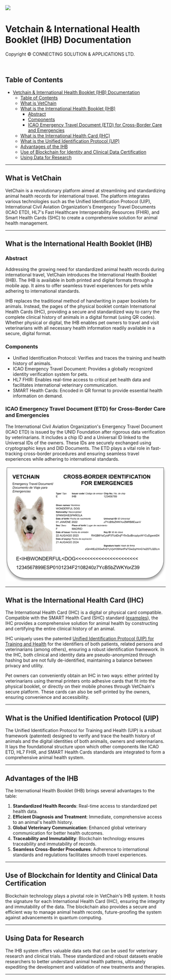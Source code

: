 ![](https://avatars.githubusercontent.com/u/143256431?s=400&v=4)

# Vetchain & International Health Booklet (IHB) Documentation

Copyright © CONNECTING SOLUTION & APPLICATIONS LTD.

<p>&nbsp  </p>

## Table of Contents
- [Vetchain \& International Health Booklet (IHB) Documentation](#vetchain--international-health-booklet-ihb-documentation)
  - [Table of Contents](#table-of-contents)
  - [What is VetChain](#what-is-vetchain)
  - [What is the International Health Booklet (IHB)](#what-is-the-international-health-booklet-ihb)
    - [Abstract](#abstract)
    - [Components](#components)
    - [ICAO Emergency Travel Document (ETD) for Cross-Border Care and Emergencies](#icao-emergency-travel-document-etd-for-cross-border-care-and-emergencies)
  - [What is the International Health Card (IHC)](#what-is-the-international-health-card-ihc)
  - [What is the Unified Identification Protocol (UIP)](#what-is-the-unified-identification-protocol-uip)
  - [Advantages of the IHB](#advantages-of-the-ihb)
  - [Use of Blockchain for Identity and Clinical Data Certification](#use-of-blockchain-for-identity-and-clinical-data-certification)
  - [Using Data for Research](#using-data-for-research)

---

## What is VetChain

VetChain is a revolutionary platform aimed at streamlining and standardizing animal health records for international travel. The platform integrates various technologies such as the Unified Identification Protocol (UIP), International Civil Aviation Organization's Emergency Travel Documents (ICAO ETD), HL7's Fast Healthcare Interoperability Resources (FHIR), and Smart Health Cards (SHC) to create a comprehensive solution for animal health management.

---

## What is the International Health Booklet (IHB)

### Abstract

Addressing the growing need for standardized animal health records during international travel, VetChain introduces the International Health Booklet (IHB). The IHB is available in both printed and digital formats through a mobile app. It aims to offer seamless travel experiences for pets while adhering to international standards.

IHB replaces the traditional method of handwriting in paper booklets for animals. Instead, the pages of the physical booklet contain International Health Cards (IHC), providing a secure and standardized way to carry the complete clinical history of animals in a digital format (using QR codes). Whether physical or digital, the IHB enables pet owners to travel and visit veterinarians with all necessary health information readily available in a secure, digital format.

### Components
- Unified Identification Protocol: Verifies and traces the training and health history of animals.
- ICAO Emergency Travel Document: Provides a globally recognized identity verification system for pets.
- HL7 FHIR: Enables real-time access to critical pet health data and facilitates international veterinary communication.
- SMART Health Cards: Encoded in QR format to provide essential health information on demand.

### ICAO Emergency Travel Document (ETD) for Cross-Border Care and Emergencies

The International Civil Aviation Organization's Emergency Travel Document (ICAO ETD) is issued by the UNID Foundation after rigorous data verification by veterinarians. It includes a chip ID and a Universal ID linked to the Universal IDs of the owners. These IDs are securely exchanged using cryptographic keys and DID Documents. The ETD plays a vital role in fast-tracking cross-border procedures and ensuring seamless travel experiences while adhering to international standards.

![Example of an ETD](./images/vetchain-ETD-example-1.png)

---

## What is the International Health Card (IHC)

The International Health Card (IHC) is a digital or physical card compatible. Compatible with the SMART Health Card (SHC) standard ([examples](https://spec.smarthealth.cards/examples/)), the IHC provides a comprehensive solution for animal health by constructing and certifying the entire clinical history of an animal.

IHC uniquely uses the patented [Unified Identification Protocol (UIP) for Training and Health](https://image-ppubs.uspto.gov/dirsearch-public/print/downloadPdf/11636776) for the identifiers of both patients, related persons and veterinarians (among others), ensuring a robust identification framework. In the IHC, both clinical and identity data are pseudo-anonymized through hashing but are not fully de-identified, maintaining a balance between privacy and utility.

Pet owners can conveniently obtain an IHC in two ways: either printed by veterinarians using thermal printers onto adhesive cards that fit into the physical booklet, or directly on their mobile phones through VetChain's secure platform. These cards can also be self-printed by the owners, ensuring convenience and accessibility.

---

## What is the Unified Identification Protocol (UIP)

The Unified Identification Protocol for Training and Health (UIP) is a robust framework (patented) designed to verify and trace the health history of animals and the digital identities of both animails, owners and veterinarians. It lays the foundational structure upon which other components like ICAO ETD, HL7 FHIR, and SMART Health Cards standards are integrated to form a comprehensive animal health system.

---

## Advantages of the IHB

The International Health Booklet (IHB) brings several advantages to the table:

1. **Standardized Health Records**: Real-time access to standardized pet health data.
2. **Efficient Diagnosis and Treatment**: Immediate, comprehensive access to an animal's health history.
3. **Global Veterinary Communication**: Enhanced global veterinary communication for better health outcomes.
4. **Traceability and Immutability**: Blockchain technology ensures traceability and immutability of records.
5. **Seamless Cross-Border Procedures**: Adherence to international standards and regulations facilitates smooth travel experiences.

---

## Use of Blockchain for Identity and Clinical Data Certification

Blockchain technology plays a pivotal role in VetChain's IHB system. It hosts the signature for each International Health Card (IHC), ensuring the integrity and immutability of the data. The blockchain also provides a secure and efficient way to manage animal health records, future-proofing the system against advancements in quantum computing.

---

## Using Data for Research

The IHB system offers valuable data sets that can be used for veterinary research and clinical trials. These standardized and robust datasets enable researchers to better understand animal health patterns, ultimately expediting the development and validation of new treatments and therapies.

---
    